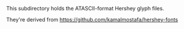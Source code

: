 This subdirectory holds the ATASCII-format Hershey glyph files. 

They're derived from https://github.com/kamalmostafa/hershey-fonts
